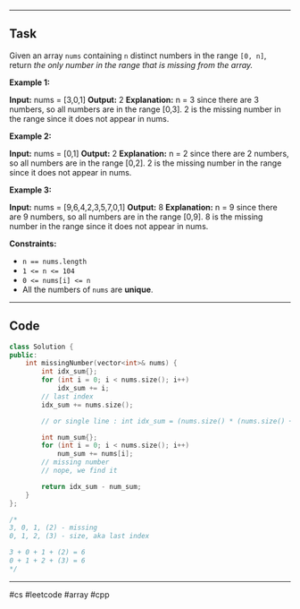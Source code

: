 ___
## Task
Given an array `nums` containing `n` distinct numbers in the range `[0, n]`, return _the only number in the range that is missing from the array._

**Example 1:**

**Input:** nums = [3,0,1]
**Output:** 2
**Explanation:** n = 3 since there are 3 numbers, so all numbers are in the range [0,3]. 2 is the missing number in the range since it does not appear in nums.

**Example 2:**

**Input:** nums = [0,1]
**Output:** 2
**Explanation:** n = 2 since there are 2 numbers, so all numbers are in the range [0,2]. 2 is the missing number in the range since it does not appear in nums.

**Example 3:**

**Input:** nums = [9,6,4,2,3,5,7,0,1]
**Output:** 8
**Explanation:** n = 9 since there are 9 numbers, so all numbers are in the range [0,9]. 8 is the missing number in the range since it does not appear in nums.

**Constraints:**

- `n == nums.length`
- `1 <= n <= 104`
- `0 <= nums[i] <= n`
- All the numbers of `nums` are **unique**.
___
## Code
```cpp
class Solution {
public:
    int missingNumber(vector<int>& nums) {
        int idx_sum{};
        for (int i = 0; i < nums.size(); i++)
            idx_sum += i;
        // last index
        idx_sum += nums.size();

        // or single line : int idx_sum = (nums.size() * (nums.size() + 1)) / 2;

        int num_sum{};
        for (int i = 0; i < nums.size(); i++)
            num_sum += nums[i];
        // missing number
        // nope, we find it

        return idx_sum - num_sum;
    }
};

/*
3, 0, 1, (2) - missing
0, 1, 2, (3) - size, aka last index

3 + 0 + 1 + (2) = 6
0 + 1 + 2 + (3) = 6
*/
```
___
#cs #leetcode #array #cpp
